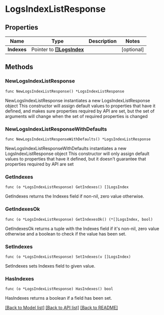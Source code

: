 # LogsIndexListResponse

## Properties

Name | Type | Description | Notes
------------ | ------------- | ------------- | -------------
**Indexes** | Pointer to [**[]LogsIndex**](LogsIndex.md) |  | [optional] 

## Methods

### NewLogsIndexListResponse

`func NewLogsIndexListResponse() *LogsIndexListResponse`

NewLogsIndexListResponse instantiates a new LogsIndexListResponse object
This constructor will assign default values to properties that have it defined,
and makes sure properties required by API are set, but the set of arguments
will change when the set of required properties is changed

### NewLogsIndexListResponseWithDefaults

`func NewLogsIndexListResponseWithDefaults() *LogsIndexListResponse`

NewLogsIndexListResponseWithDefaults instantiates a new LogsIndexListResponse object
This constructor will only assign default values to properties that have it defined,
but it doesn't guarantee that properties required by API are set

### GetIndexes

`func (o *LogsIndexListResponse) GetIndexes() []LogsIndex`

GetIndexes returns the Indexes field if non-nil, zero value otherwise.

### GetIndexesOk

`func (o *LogsIndexListResponse) GetIndexesOk() (*[]LogsIndex, bool)`

GetIndexesOk returns a tuple with the Indexes field if it's non-nil, zero value otherwise
and a boolean to check if the value has been set.

### SetIndexes

`func (o *LogsIndexListResponse) SetIndexes(v []LogsIndex)`

SetIndexes sets Indexes field to given value.

### HasIndexes

`func (o *LogsIndexListResponse) HasIndexes() bool`

HasIndexes returns a boolean if a field has been set.


[[Back to Model list]](../README.md#documentation-for-models) [[Back to API list]](../README.md#documentation-for-api-endpoints) [[Back to README]](../README.md)


